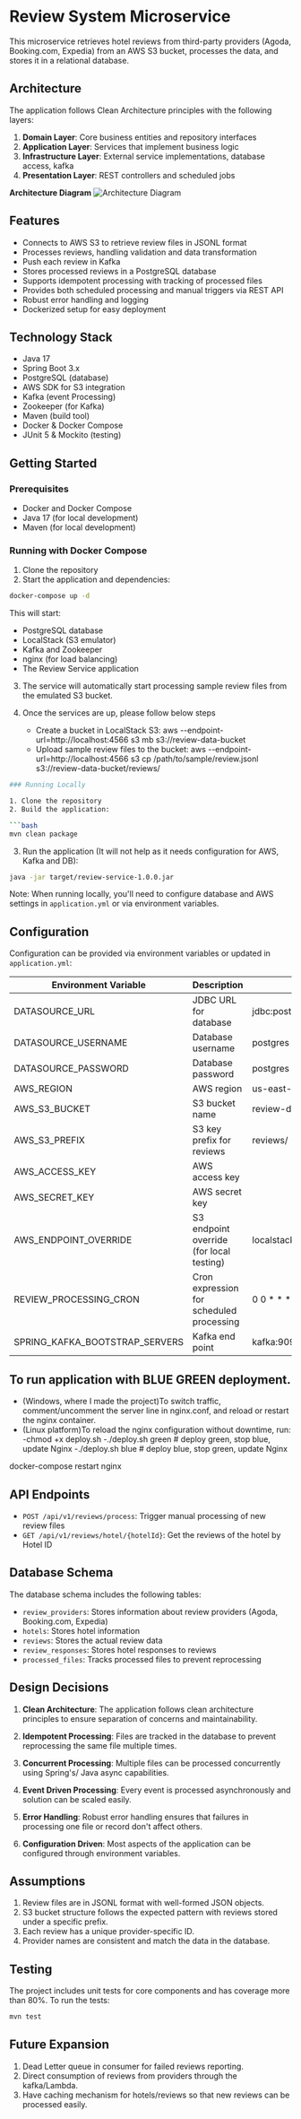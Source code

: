 # Review System Microservice

This microservice retrieves hotel reviews from third-party providers (Agoda, Booking.com, Expedia) from an AWS S3 bucket, processes the data, and stores it in a relational database.

## Architecture

The application follows Clean Architecture principles with the following layers:

1. **Domain Layer**: Core business entities and repository interfaces
2. **Application Layer**: Services that implement business logic
3. **Infrastructure Layer**: External service implementations, database access, kafka 
4. **Presentation Layer**: REST controllers and scheduled jobs

 **Architecture Diagram**
 ![Architecture Diagram](diagrams/Architecture.jpg)

## Features

- Connects to AWS S3 to retrieve review files in JSONL format
- Processes reviews, handling validation and data transformation
- Push each review in Kafka
- Stores processed reviews in a PostgreSQL database
- Supports idempotent processing with tracking of processed files
- Provides both scheduled processing and manual triggers via REST API
- Robust error handling and logging
- Dockerized setup for easy deployment

## Technology Stack

- Java 17
- Spring Boot 3.x
- PostgreSQL (database)
- AWS SDK for S3 integration
- Kafka (event Processing)
- Zookeeper (for Kafka)
- Maven (build tool)
- Docker & Docker Compose
- JUnit 5 & Mockito (testing)

## Getting Started

### Prerequisites

- Docker and Docker Compose
- Java 17 (for local development)
- Maven (for local development)

### Running with Docker Compose

1. Clone the repository
2. Start the application and dependencies:

```bash
docker-compose up -d
```

This will start:
- PostgreSQL database
- LocalStack (S3 emulator)
- Kafka and Zookeeper
- nginx (for load balancing)
- The Review Service application

3. The service will automatically start processing sample review files from the emulated S3 bucket.

4. Once the services are up, please follow below steps
   - Create a bucket in LocalStack S3: aws --endpoint-url=http://localhost:4566 s3 mb s3://review-data-bucket
   - Upload sample review files to the bucket: aws --endpoint-url=http://localhost:4566 s3 cp /path/to/sample/review.jsonl s3://review-data-bucket/reviews/

```bash
### Running Locally

1. Clone the repository
2. Build the application:

```bash
mvn clean package
```

3. Run the application (It will not help as it needs configuration for AWS, Kafka and DB):

```bash
java -jar target/review-service-1.0.0.jar
```

Note: When running locally, you'll need to configure database and AWS settings in `application.yml` or via environment variables.

## Configuration

Configuration can be provided via environment variables or updated in `application.yml`:

| Environment Variable | Description                              | Default Value                             |
|----------------------|------------------------------------------|-------------------------------------------|
| DATASOURCE_URL | JDBC URL for database                    | jdbc:postgresql://localhost:5432/reviewdb |
| DATASOURCE_USERNAME | Database username                        | postgres                                  |
| DATASOURCE_PASSWORD | Database password                        | postgres                                  |
| AWS_REGION | AWS region                               | us-east-1                                 |
| AWS_S3_BUCKET | S3 bucket name                           | review-data-bucket                        |
| AWS_S3_PREFIX | S3 key prefix for reviews                | reviews/                                  |
| AWS_ACCESS_KEY | AWS access key                           |                                           |
| AWS_SECRET_KEY | AWS secret key                           |                                           |
| AWS_ENDPOINT_OVERRIDE | S3 endpoint override (for local testing) | localstack is used here for testing       |
| REVIEW_PROCESSING_CRON | Cron expression for scheduled processing | 0 0 * * * * (hourly)                      |
| SPRING_KAFKA_BOOTSTRAP_SERVERS | Kafka end point                          | kafka:9092                     |


## To run application with BLUE GREEN deployment.
  - (Windows, where I made the project)To switch traffic, comment/uncomment the server line in nginx.conf, and reload or restart the nginx container.
  - (Linux platform)To reload the nginx configuration without downtime, run:
    -chmod +x deploy.sh
    -./deploy.sh green   # deploy green, stop blue, update Nginx
    -./deploy.sh blue    # deploy blue, stop green, update Nginx

docker-compose restart nginx

## API Endpoints

- `POST /api/v1/reviews/process`: Trigger manual processing of new review files
- `GET /api/v1/reviews/hotel/{hotelId}`: Get the reviews of the hotel by Hotel ID
## Database Schema

The database schema includes the following tables:

- `review_providers`: Stores information about review providers (Agoda, Booking.com, Expedia)
- `hotels`: Stores hotel information
- `reviews`: Stores the actual review data
- `review_responses`: Stores hotel responses to reviews
- `processed_files`: Tracks processed files to prevent reprocessing

## Design Decisions

1. **Clean Architecture**: The application follows clean architecture principles to ensure separation of concerns and maintainability.

2. **Idempotent Processing**: Files are tracked in the database to prevent reprocessing the same file multiple times.

3. **Concurrent Processing**: Multiple files can be processed concurrently using Spring's/ Java async capabilities.

4. **Event Driven Processing**: Every event is processed asynchronously and solution can be scaled easily.

5. **Error Handling**: Robust error handling ensures that failures in processing one file or record don't affect others.

6. **Configuration Driven**: Most aspects of the application can be configured through environment variables.

## Assumptions

1. Review files are in JSONL format with well-formed JSON objects.
2. S3 bucket structure follows the expected pattern with reviews stored under a specific prefix.
3. Each review has a unique provider-specific ID.
4. Provider names are consistent and match the data in the database.

## Testing

The project includes unit tests for core components and has coverage more than 80%. To run the tests:

```bash
mvn test
```
## Future Expansion 
1. Dead Letter queue in consumer for failed reviews reporting.
2. Direct consumption of reviews from providers through the kafka/Lambda.
3. Have caching mechanism for hotels/reviews so that new reviews can be processed easily.
